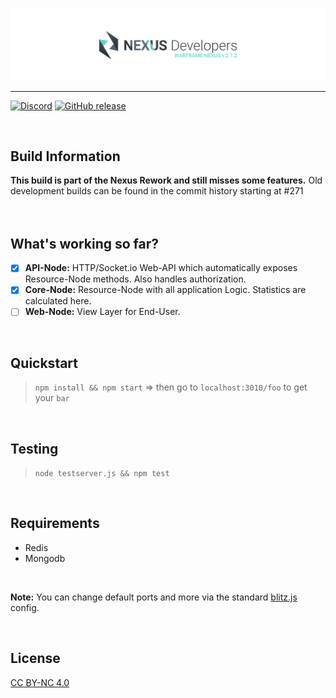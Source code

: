 [![Warframe-Nexus](/banner.png)](https://github.com/nexus-devs)

- - - -
[![Discord](https://img.shields.io/discord/195582152849620992.svg)](https://discord.gg/AG8RPZ8) [![GitHub release](https://img.shields.io/github/release/nexus-devs/nexus-stats.svg)]()

<br>

## Build Information
**This build is part of the Nexus Rework and still misses some features.**
Old development builds can be found in the commit history starting at #271
<br>
<br>
<br>

## What's working so far?
- [x] **API-Node:** HTTP/Socket.io Web-API which automatically exposes Resource-Node methods. Also handles authorization.
- [x] **Core-Node:** Resource-Node with all application Logic. Statistics are calculated here.
- [ ] **Web-Node:** View Layer for End-User.
<br>

## Quickstart
>`npm install && npm start`
=> then go to `localhost:3010/foo` to get your `bar`
<br>

## Testing
>`node testserver.js && npm test`

<br>

## Requirements
- Redis
- Mongodb
<br>

**Note:** You can change default ports and more via the standard [blitz.js](https://github.com/nexus-devs/blitz.js) config.

<br>

## License
[CC BY-NC 4.0](https://creativecommons.org/licenses/by-nc/4.0/)
